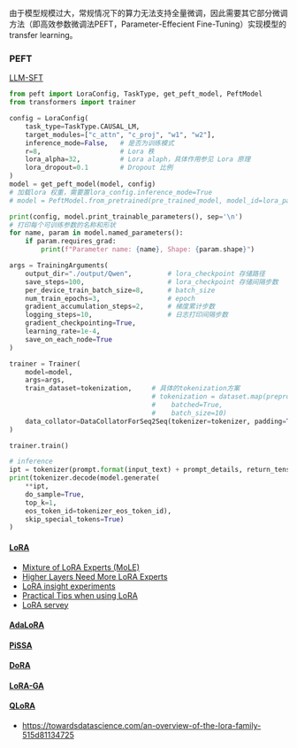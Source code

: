 由于模型规模过大，常规情况下的算力无法支持全量微调，因此需要其它部分微调方法（即高效参数微调法PEFT，Parameter-Effecient Fine-Tuning）实现模型的transfer learning。

### PEFT
[LLM-SFT](https://github.com/datawhalechina/self-llm)

```python
from peft import LoraConfig, TaskType, get_peft_model, PeftModel
from transformers import trainer

config = LoraConfig(
    task_type=TaskType.CAUSAL_LM, 
    target_modules=["c_attn", "c_proj", "w1", "w2"],
    inference_mode=False,   # 是否为训练模式
    r=8,                    # Lora 秩
    lora_alpha=32,          # Lora alaph，具体作用参见 Lora 原理
    lora_dropout=0.1        # Dropout 比例
)
model = get_peft_model(model, config)
# 加载lora 权重，需要置lora_config.inference_mode=True
# model = PeftModel.from_pretrained(pre_trained_model, model_id=lora_path, config=lora_config)

print(config, model.print_trainable_parameters(), sep='\n')
# 打印每个可训练参数的名称和形状
for name, param in model.named_parameters():
    if param.requires_grad:
        print(f"Parameter name: {name}, Shape: {param.shape}")

args = TrainingArguments(
    output_dir="./output/Qwen",         # lora_checkpoint 存储路径
    save_steps=100,                     # lora_checkpoint 存储间隔步数
    per_device_train_batch_size=8,      # batch_size
    num_train_epochs=3,                 # epoch
    gradient_accumulation_steps=2,      # 梯度累计步数
    logging_steps=10,                   # 日志打印间隔步数
    gradient_checkpointing=True,
    learning_rate=1e-4,
    save_on_each_node=True
)

trainer = Trainer(
    model=model,
    args=args,
    train_dataset=tokenization,     # 具体的tokenization方案
                                    # tokenization = dataset.map(preprocess_fn,
                                    #    batched=True,
                                    #    batch_size=10)
    data_collator=DataCollatorForSeq2Seq(tokenizer=tokenizer, padding=True),
)

trainer.train()

# inference
ipt = tokenizer(prompt.format(input_text) + prompt_details, return_tensors="pt").to("cuda")
print(tokenizer.decode(model.generate(
    **ipt,
    do_sample=True,
    top_k=1,
    eos_token_id=tokenizer_eos_token_id),
    skip_special_tokens=True)
)
```

#### [LoRA](lora.md)
- [Mixture of LoRA Experts (MoLE)](https://openreview.net/pdf?id=uWvKBCYh4S)
- [Higher Layers Need More LoRA Experts](https://arxiv.org/pdf/2402.08562v1)
- [LoRA insight experiments](https://lightning.ai/pages/community/lora-insights/#toc12)
- [Practical Tips when using LoRA](https://magazine.sebastianraschka.com/p/practical-tips-for-finetuning-llms)
- [LoRA servey](https://towardsdatascience.com/an-overview-of-the-lora-family-515d81134725)

#### [AdaLoRA](adalora.md)

#### [PiSSA](pissa.md)


#### [DoRA](dora.md)

#### [LoRA-GA](lora-ga.md)

#### [QLoRA](qlora.md)

- https://towardsdatascience.com/an-overview-of-the-lora-family-515d81134725